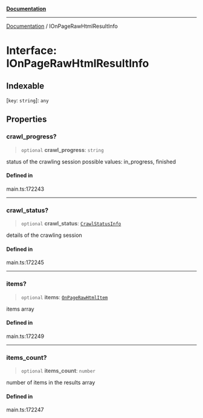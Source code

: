 [**Documentation**](../README.md)

***

[Documentation](../README.md) / IOnPageRawHtmlResultInfo

# Interface: IOnPageRawHtmlResultInfo

## Indexable

 \[`key`: `string`\]: `any`

## Properties

### crawl\_progress?

> `optional` **crawl\_progress**: `string`

status of the crawling session
possible values: in_progress, finished

#### Defined in

main.ts:172243

***

### crawl\_status?

> `optional` **crawl\_status**: [`CrawlStatusInfo`](../classes/CrawlStatusInfo.md)

details of the crawling session

#### Defined in

main.ts:172245

***

### items?

> `optional` **items**: [`OnPageRawHtmlItem`](../classes/OnPageRawHtmlItem.md)

items array

#### Defined in

main.ts:172249

***

### items\_count?

> `optional` **items\_count**: `number`

number of items in the results array

#### Defined in

main.ts:172247
